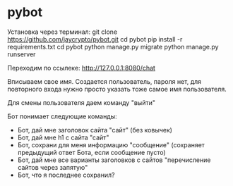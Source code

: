 # pybot

Установка через терминал:
git clone https://github.com/jaycrypto/pybot.git
cd pybot
pip install -r requirements.txt
cd pybot
python manage.py migrate
python manage.py runserver

Переходим по ссылеке: http://127.0.0.1:8080/chat

Вписываем свое имя. Создается пользователь, пароля нет,
для повторного входа нужно просто указать тоже самое имя пользователя.

Для смены пользователя даем команду "выйти"

Бот понимает следующие команды:

- Бот, дай мне заголовок сайта "сайт" (без ковычек)
- Бот, дай мне h1 с сайта "сайт"
- Бот, сохрани для меня информацию "сообщение" (сохраняет предыдущий ответ Бота, если сообщение пусто)
- Бот, дай мне все варианты заголовков с сайтов "перечисление сайтов через запятую"
- Бот, что я последнее сохранил?



